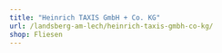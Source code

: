 ```yaml
---
title: "Heinrich TAXIS GmbH + Co. KG"
url: /landsberg-am-lech/heinrich-taxis-gmbh-co-kg/
shop: Fliesen
---
```

